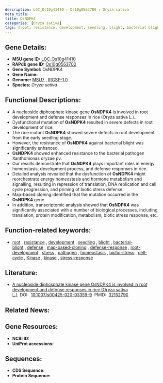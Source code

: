 ```yaml
---
description: LOC_Os10g41410 ; Os10g0563700 ; Oryza sativa
meta_title:
title: OsNDPK4
categories: [Oryza sativa]
tags: [root, resistance, development, seedling, blight, bacterial blight, defense, map-based cloning, defense response, root development, stress, pathogen, homeostasis, biotic stress, cell cycle, Kinase, kinase, stress response]
---
```


## Gene Details:
- **MSU gene ID:** [LOC_Os10g41410](http://rice.uga.edu/cgi-bin/ORF_infopage.cgi?orf=LOC_Os10g41410)  
- **RAPdb gene ID:** [Os10g0563700](https://rapdb.dna.affrc.go.jp/locus/?name=Os10g0563700)  
- **Gene Symbol:** OsNDPK4
- **Gene Name:**
- **Genome:**  [MSU7](http://rice.uga.edu/)&nbsp;,&nbsp;[IRGSP-1.0](https://rapdb.dna.affrc.go.jp/download/irgsp1.html)
- **Species:** *Oryza sativa*

## Functional Descriptions:
   - A nucleoside diphosphate kinase gene **OsNDPK4** is involved in root development and defense responses in rice (Oryza sativa L.)..
   - Dysfunctional mutation of **OsNDPK4** resulted in severe defects in root development of rice.
   - The rice mutant **OsNDPK4** showed severe defects in root development from the early seedling stage.
   - However, the resistance of **OsNDPK4** against bacterial blight was significantly enhanced.
   - **OsNDPK4** showed enhanced resistance to the bacterial pathogen Xanthomonas oryzae pv.
   - Our results demonstrate that **OsNDPK4** plays important roles in energy homeostasis, development process, and defense responses in rice.
   - Detailed analysis revealed that the dysfunction of **OsNDPK4** might reorchestrate energy homeostasis and hormone metabolism and signalling, resulting in repression of translation, DNA replication and cell cycle progression, and priming of biotic stress defense.
   - Map-based cloning identified that the mutation occurred in the **OsNDPK4** gene.
   - In addition, transcriptomic analysis showed that **OsNDPK4** was significantly associated with a number of biological processes, including translation, protein modification, metabolism, biotic stress response, etc.

## Function-related keywords:
   - [root](/tags/root/)&nbsp;,&nbsp;[resistance](/tags/resistance/)&nbsp;,&nbsp;[development](/tags/development/)&nbsp;,&nbsp;[seedling](/tags/seedling/)&nbsp;,&nbsp;[blight](/tags/blight/)&nbsp;,&nbsp;[bacterial-blight](/tags/bacterial-blight/)&nbsp;,&nbsp;[defense](/tags/defense/)&nbsp;,&nbsp;[map-based-cloning](/tags/map-based-cloning/)&nbsp;,&nbsp;[defense-response](/tags/defense-response/)&nbsp;,&nbsp;[root-development](/tags/root-development/)&nbsp;,&nbsp;[stress](/tags/stress/)&nbsp;,&nbsp;[pathogen](/tags/pathogen/)&nbsp;,&nbsp;[homeostasis](/tags/homeostasis/)&nbsp;,&nbsp;[biotic-stress](/tags/biotic-stress/)&nbsp;,&nbsp;[cell-cycle](/tags/cell-cycle/)&nbsp;,&nbsp;[Kinase](/tags/Kinase/)&nbsp;,&nbsp;[kinase](/tags/kinase/)&nbsp;,&nbsp;[stress-response](/tags/stress-response/)

## Literature:
   - [A nucleoside diphosphate kinase gene OsNDPK4 is involved in root development and defense responses in rice (Oryza sativa L.)](https://www.doi.org/10.1007/s00425-020-03355-9)&nbsp;&nbsp;DOI:&nbsp;&nbsp;[10.1007/s00425-020-03355-9](https://www.doi.org/10.1007/s00425-020-03355-9)&nbsp;&nbsp;PMID:&nbsp;&nbsp;[32152790](https://pubmed.ncbi.nlm.nih.gov/32152790/)

## Related News:

## Gene Resources:
- **NCBI ID:**  []()
- **UniProt accessions:** [](https://www.uniprot.org/uniprotkb//entry)

## Sequences:
- **CDS Sequence:**
- **Protein Sequence:**
